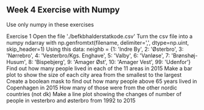 ## Week 4 Exercise with Numpy
Use only numpy in these exercises

Exercise 1
Open the file './befkbhalderstatkode.csv'
Turn the csv file into a numpy ndarray with np.genfromtxt(filename, delimiter=',', dtype=np.uint, skip_header=1)
Using this data:
neighb = {1: 'Indre By', 2: 'Østerbro', 3: 'Nørrebro', 4: 'Vesterbro/Kgs. Enghave', 
       5: 'Valby', 6: 'Vanløse', 7: 'Brønshøj-Husum', 8: 'Bispebjerg', 9: 'Amager Øst', 
       10: 'Amager Vest', 99: 'Udenfor'}
Find out how many people lived in each of the 11 areas in 2015
Make a bar plot to show the size of each city area from the smallest to the largest
Create a boolean mask to find out how many people above 65 years lived in Copenhagen in 2015
How many of those were from the other nordic countries (not dk)
Make a line plot showing the changes of number of people in vesterbro and østerbro from 1992 to 2015